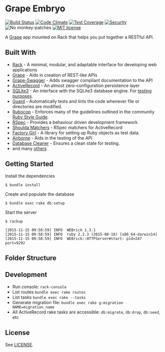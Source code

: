 # Grape Embryo
[![Build Status](https://travis-ci.org/wilsonsilva/grape-embryo.svg?branch=master)](https://travis-ci.org/wilsonsilva/grape-embryo)
[![Code Climate](https://codeclimate.com/github/wilsonsilva/grape-embryo/badges/gpa.svg)](https://codeclimate.com/github/wilsonsilva/grape-embryo)
[![Test Coverage](https://codeclimate.com/github/wilsonsilva/grape-embryo/badges/coverage.svg)](https://codeclimate.com/github/wilsonsilva/grape-embryo/coverage)
[![Security](https://hakiri.io/github/wilsonsilva/grape-embryo/master.svg)](https://hakiri.io/github/wilsonsilva/grape-embryo/master)
![No monkey-patches](https://img.shields.io/badge/monkey--patches-0-brightgreen.svg)
[![MIT license](http://img.shields.io/badge/license-MIT-brightgreen.svg)](http://opensource.org/licenses/MIT)

A [Grape](http://github.com/ruby-grape/grape) app mounted on Rack that helps you put together a RESTful API.

## Built With
* [Rack](https://github.com/rack/rack) - A minimal, modular, and adaptable interface for developing web applications
* [Grape](https://github.com/ruby-grape/grape) - Aids in creation of REST-like APIs
* [Grape-Swagger](https://github.com/ruby-grape/grape-swagger) - Adds swagger compliant documentation to the API
* [ActiveRecord](https://github.com/rails/rails/tree/master/activerecord) - An almost zero-configuration persistence
layer
* [SQLite3](https://github.com/sparklemotion/sqlite3-ruby) - An interface with the SQLite3 database engine. For
[testing purposes](https://www.sqlite.org/selfcontained.html).
* [Guard](https://github.com/guard/guard) - Automatically tests and lints the code whenever file or directories are
modified.
* [Rubocop](https://github.com/bbatsov/rubocop) - Enforces many of the guidelines outlined in the community
[Ruby Style Guide](https://github.com/bbatsov/ruby-style-guide).
* [RSpec](https://github.com/rspec/rspec) - Provides a behaviour driven development framework
* [Shoulda Matchers](https://github.com/thoughtbot/shoulda-matchers) - RSpec matchers for ActiveRecord
* [Factory Girl](https://github.com/thoughtbot/factory_girl) - A library for setting up Ruby objects as test data.
* [Airborne](https://github.com/brooklynDev/airborne) - Aids in the testing of the API
* [Database Cleaner](https://github.com/DatabaseCleaner/database_cleaner) - Ensures a clean state for testing.
* and many [others](https://github.com/wilsonsilva/grape-embryo/blob/master/Gemfile)

## Getting Started

Install the dependencies
```
$ bundle install
```

Create and populate the database
```
$ bundle exec rake db:setup
```

Start the server

```
$ rackup

[2015-11-15 09:58:59] INFO  WEBrick 1.3.1
[2015-11-15 09:58:59] INFO  ruby 2.2.3 (2015-08-18) [x86_64-darwin14]
[2015-11-15 09:58:59] INFO  WEBrick::HTTPServer#start: pid=247 port=9292
```

## Folder Structure

## Development

* Run console: `rack-console`
* List routes `bundle exec rake routes`
* List tasks `bundle exec rake --tasks`
* Generate migration file: `bundle exec rake g:migration NAME=migration_name`
* All ActiveRecord rake tasks are accessible: `db:migrate`, `db:drop`, `db:seed`, etc

## License

See [LICENSE](https://github.com/wilsonsilva/grape-embryo/blob/master/LICENSE).
